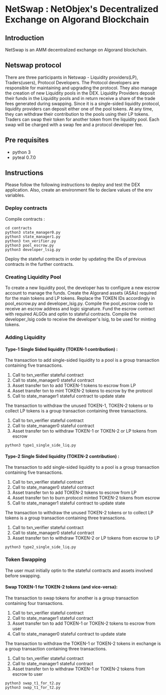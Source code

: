 # NetSwap : NetObjex's Decentralized Exchange on Algorand Blockchain
## Introduction
NetSwap is an AMM decentralized exchange on Algorand blockchain.
## Netswap protocol
There are three participants in Netswap - Liquidity providers(LP), Traders(users), Protocol Developers. 
The Protocol developers are responsible for maintaining and upgrading the protocol. They also manage the creation of new Liquidity pools in the DEX. Liquidity Providers deposit their funds in the Liquidity pools and in return receive a share of the trade fees generated during swapping. Since it is a single-sided liquidity protocol, liquidity providers can deposit either one of the pool tokens. At any time, they can withdraw their contribution to the pools using their LP tokens. Traders can swap their token for another token from the liquidity pool. Each swap will be charged with a swap fee and a protocol developer fee. 


## Pre requisites
- python 3
- pyteal 0.7.0

## Instructions
Please follow the following instructions to deploy and test the DEX application. Also, create an environment file to declare values of the env variables. 

### Deploy contracts
Compile contracts :
```
cd contracts
python3 state_manager0.py
python3 state_manager1.py
python3 txn_verifier.py
python3 pool_escrow.py
python3 developer_lsig.py
```
Deploy the stateful contracts in order by updating the IDs of previous contracts in the further contracts. 


### Creating Liquidity Pool
To create a new liquidity pool, the developer has to configure a new escrow account to manage the funds. Create the Algorand assets (ASAs) required for the main tokens and LP tokens. Replace the TOKEN IDs accordingly in pool_escrow.py and developer_lsig.py. 
Compile the pool_escrow code to receive an escrow address and logic signature. Fund the escrow contract with required ALGOs and optin to stateful contracts.
Compile the developer_lsig code to receive the developer's lsig, to be used for minting tokens.


### Adding Liquidity
#### Type-1 Single Sided liquidity (TOKEN-1 contribution) :
The transaction to add single-sided liquidity to a pool is a group transaction containing five transactions. 
1. Call to txn_verifier stateful contract
2. Call to state_manager0 stateful contract
3. Asset transfer txn to add TOKEN-1 tokens to escrow from LP
4. Asset transfer txn to mint TOKEN-2 tokens to escrow by the protocol
5. Call to state_manager1 stateful contract to update state

The transaction to withdraw the unused TOKEN-1, TOKEN-2 tokens or to collect LP tokens is a group transaction containing three transactions. 
1. Call to txn_verifier stateful contract
2. Call to state_manager0 stateful contract
3. Asset transfer txn to withdraw TOKEN-1 or TOKEN-2 or LP tokens from escrow 

```
python3 type1_single_side_liq.py
```

#### Type-2 Single Sided liquidity (TOKEN-2 contribution) :
The transaction to add single-sided liquidity to a pool is a group transaction containing five transactions. 
1. Call to txn_verifier stateful contract
2. Call to state_manager0 stateful contract
3. Asset transfer txn to add TOKEN-2 tokens to escrow from LP
4. Asset transfer txn to burn protocol minted TOKEN-2 tokens from escrow 
5. Call to state_manager1 stateful contract to update state

The transaction to withdraw the unused TOKEN-2 tokens or to collect LP tokens is a group transaction containing three transactions. 
1. Call to txn_verifier stateful contract
2. Call to state_manager0 stateful contract
3. Asset transfer txn to withdraw TOKEN-2 or LP tokens from escrow to LP 

```
python3 type2_single_side_liq.py
```


### Token Swapping
The user must initially optin to the stateful contracts and assets involved before swapping.  

#### Swap TOKEN-1 for TOKEN-2 tokens (and vice-versa):
The transaction to swap tokens for another is a group transaction containing four transactions. 
1. Call to txn_verifier stateful contract
2. Call to state_manager1 stateful contract
3. Asset transfer txn to add TOKEN-1 or TOKEN-2 tokens to escrow from user
4. Call to state_manager0 stateful contract to update state

The transaction to withdraw the TOKEN-1 or TOKEN-2 tokens in exchange is a group transaction containing three transactions. 
1. Call to txn_verifier stateful contract
2. Call to state_manager1 stateful contract
3. Asset transfer txn to withdraw TOKEN-1 or TOKEN-2 tokens from escrow to user

```
python3 swap_t1_for_t2.py
python3 swap_t1_for_t2.py
```




